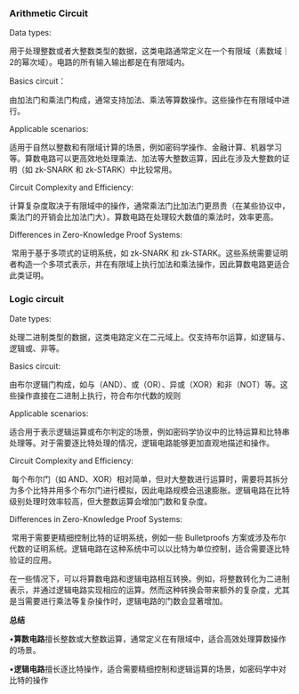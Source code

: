 ### **Arithmetic Circuit**

Data types:

​	用于处理整数或者大整数类型的数据，这类电路通常定义在一个有限域（素数域｜2的幂次域）。电路的所有输入输出都是在有限域内。

Basics circuit：

​	由加法门和乘法门构成，通常支持加法、乘法等算数操作。这些操作在有限域中进行。

Applicable scenarios:

​	适用于自然以整数和有限域计算的场景，例如密码学操作、金融计算、机器学习等。算数电路可以更高效地处理乘法、加法等大整数运算，因此在涉及大整数的证明（如 zk-SNARK 和 zk-STARK）中比较常用。

Circuit Complexity and Efficiency:

​	计算复杂度取决于有限域中的操作，通常乘法门比加法门更昂贵（在某些协议中，乘法门的开销会比加法门大）。算数电路在处理较大数值的乘法时，效率更高。

Differences in Zero-Knowledge Proof Systems:

​	常用于基于多项式的证明系统，如 zk-SNARK 和 zk-STARK。这些系统需要证明者构造一个多项式表示，并在有限域上执行加法和乘法操作，因此算数电路更适合此类证明。	

### **Logic circuit** 

Date types:

​	处理二进制类型的数据，这类电路定义在二元域上。仅支持布尔运算，如逻辑与、逻辑或、非等。

Basics circuit:

​	由布尔逻辑门构成，如与（AND）、或（OR）、异或（XOR）和非（NOT）等。这些操作直接在二进制上执行，符合布尔代数的规则

Applicable scenarios:

​	适合用于表示逻辑运算或布尔判定的场景，例如密码学协议中的比特运算和比特串处理等。对于需要逐比特处理的情况，逻辑电路能够更加直观地描述和操作。

Circuit Complexity and Efficiency:

​	每个布尔门（如 AND、XOR）相对简单，但对大整数进行运算时，需要将其拆分为多个比特并用多个布尔门进行模拟，因此电路规模会迅速膨胀。逻辑电路在比特级别处理时效率较高，但大整数运算会增加门数和复杂度。

Differences in Zero-Knowledge Proof Systems:

​	常用于需要更精细控制比特的证明系统，例如一些 Bulletproofs 方案或涉及布尔代数的证明系统。逻辑电路在这种系统中可以以比特为单位控制，适合需要逐比特验证的应用。



在一些情况下，可以将算数电路和逻辑电路相互转换。例如，将整数转化为二进制表示，并通过逻辑电路实现相应的运算。然而这种转换会带来额外的复杂度，尤其是当需要进行乘法等复杂操作时，逻辑电路的门数会显著增加。

**总结**

​	•**算数电路**擅长整数或大整数运算，通常定义在有限域中，适合高效处理算数操作的场景。

​	•**逻辑电路**擅长逐比特操作，适合需要精细控制和逻辑运算的场景，如密码学中对比特的操作